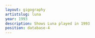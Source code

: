 ```yaml
---
layout: gigography
artistslug: luna
year: 1993
description: Shows Luna played in 1993
position: database-4
---
```

